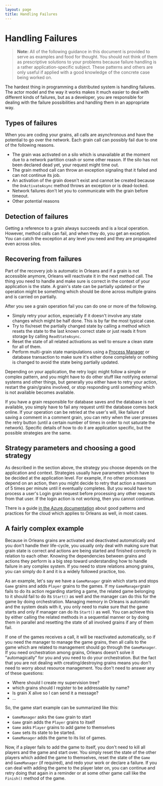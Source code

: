 ```yaml
---
layout: page
title: Handling Failures
---
```


# Handling Failures

> **Note:** All of the following guidance in this document is provided to serve as examples and food for thought. You should not think of them as prescriptive solutions to your problems because failure handling is a rather application-specific subject. These patterns and others are only useful if applied with a good knowledge of the concrete case being worked on.

The hardest thing in programming a distributed system is handling failures. The actor model and the way it works makes it much easier to deal with different kinds of failures, but as a developer, you are responsible for dealing with the failure possibilities and handling them in an appropriate way.

## Types of failures

When you are coding your grains, all calls are asynchronous and have the potential to go over the network. Each grain call can possibly fail due to one of the following reasons.

- The grain was activated on a silo which is unavailable at the moment due to a network partition crash or some other reason. If the silo has not been declared dead yet, your request might time out.
- The grain method call can throw an exception signaling that it failed and can not continue its job.
- An activation of the grain doesn't exist and cannot be created because the `OnActivateAsync` method throws an exception or is dead-locked.
- Network failures don't let you to communicate with the grain before timeout.
- Other potential reasons

## Detection of failures

Getting a reference to a grain always succeeds and is a local operation. However, method calls can fail, and when they do, you get an exception. You can catch the exception at any level you need and they are propagated even across silos.

## Recovering from failures

Part of the recovery job is automatic in Orleans and if a grain is not accessible anymore, Orleans will reactivate it in the next method call. The thing you need to handle and make sure is correct in the context of your application is the state. A grain's state can be partially updated or the operation might be something which should be done across multiple grains and is carried on partially.

After you see a grain operation fail you can do one or more of the following.

- Simply retry your action, especially if it doesn't involve any state changes which might be half done. This is by far the most typical case.
- Try to fix/reset the partially changed state by calling a method which resets the state to the last known correct state or just reads it from storage by calling `ReadStateAsync`.
- Reset the state of all related activations as well to ensure a clean state for all of them.
- Perform multi-grain state manipulations using a [Process Manager](https://msdn.microsoft.com/en-us/library/jj591569.aspx) or database transaction to make sure it's either done completely or nothing is changed to avoid the state being partially updated.

Depending on your application, the retry logic might follow a simple or complex pattern, and you might have to do other stuff like notifying external systems and other things, but generally you either have to retry your action, restart the grain/grains involved, or stop responding until something which is not available becomes available.

If you have a grain responsible for database saves and the database is not available, you simply have to fail any request until the database comes back online. If your operation can be retried at the user's will, like failure of saving a comment in a comment grain, you can retry when the user presses the retry button (until a certain number of times in order to not saturate the network). Specific details of how to do it are application specific, but the possible strategies are the same.

## Strategy parameters and choosing a good strategy

As described in the section above, the strategy you choose depends on the application and context. Strategies usually have parameters which have to be decided at the application level. For example, if no other processes depend on an action, then you might decide to retry that action a maximum of 5 times per minute until it eventually completes. But you would have to process a user's Login grain request before processing any other requests from that user. If the login action is not working, then you cannot continue.

There is a guide [in the Azure documentation](https://docs.microsoft.com/en-us/azure/architecture/patterns/) about good patterns and practices for the cloud which applies to Orleans as well, in most cases.

## A fairly complex example

Because in Orleans grains are activated and deactivated automatically and you don't handle their life-cycle, you usually only deal with making sure that grain state is correct and actions are being started and finished correctly in relation to each other. Knowing the dependencies between grains and actions they perform is a big step toward understanding how to handle failure in any complex system. If you need to store relations among grains, you can simply do it and it is a widely followed practice, too.

As an example, let's say we have a `GameManager` grain which starts and stops `Game` grains and adds `Player` grains to the games. If my `GameManager`grain fails to do its action regarding starting a game, the related game belonging to it should fail to do its `Start()` as well and the manager can do this for the game by doing orchestration. Managing memory in Orleans is automatic and the system deals with it, you only need to make sure that the game starts and only if manager can do its `Start()` as well. You can achieve this by either calling the related methods in a sequential manner or by doing them in parallel and resetting the state of all involved grains if any of them fail.

If one of the games receives a call, it will be reactivated automatically, so if you need the manager to manage the game grains, then all calls to the game which are related to management should go through the `GameManager`. If you need orchestration among grains, Orleans doesn't solve it "automagically" for you and you need to do your orchestration. But the fact that you are not dealing with creating/destroying grains means you don't need to worry about resource management. You don't need to answer any of these questions:

- Where should I create my supervision tree?
- which grains should I register to be addressable by name?
- Is grain X alive so I can send it a message?
- ...

So, the game start example can be summarized like this:

- `GameManager` asks the `Game` grain to start
- `Game` grain adds the `Player` grains to itself
- `Game` asks `Player` grains to add game to themselves
- `Game` sets its state to be started.
- `GameManager` adds the game to its list of games.

Now, if a player fails to add the game to itself, you don't need to kill all players and the game and start over. You simply reset the state of the other players which added the game to themselves, reset the state of the `Game` and `GameManager` (if required), and redo your work or declare a failure. If you can deal with adding the game to the player later on, you can continue and retry doing that again in a reminder or at some other game call like the `Finish()` method of the game.
